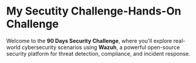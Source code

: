 # My Secutity Challenge-Hands-On Challenge
Welcome to the **90 Days Security Challenge**, where you'll explore real-world cybersecurity scenarios using **Wazuh**, a powerful open-source security platform for threat detection, compliance, and incident response.

